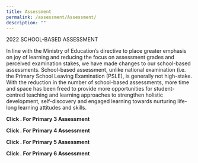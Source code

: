 ```yaml
---
title: Assessment
permalink: /assessment/Assessment/
description: ""
---
```

2022 SCHOOL-BASED ASSESSMENT

In line with the Ministry of Education’s directive to place greater emphasis on joy of learning and reducing the focus on assessment grades and perceived examination stakes, we have made changes to our school-based assessments. School-based assessment, unlike national examination (i.e. the Primary School Leaving Examination (PSLE), is generally not high-stake. With the reduction in the number of school-based assessments, more time and space has been freed to provide more opportunities for student-centred teaching and learning approaches to strengthen holistic development, self-discovery and engaged learning towards nurturing life-long learning attitudes and skills.

**Click . For Primary 3 Assessment**

**Click . For Primary 4 Assessment**

**Click . For Primary 5 Assessment**

**Click . For Primary 6 Assessment**